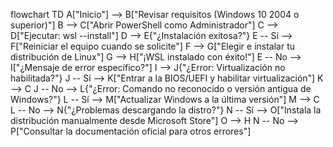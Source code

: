 flowchart TD
    A["Inicio"] --> B["Revisar requisitos (Windows 10 2004 o superior)"]
    B --> C["Abrir PowerShell como Administrador"]
    C --> D["Ejecutar: wsl --install"]
    D --> E{"¿Instalación exitosa?"}
    E -- Sí --> F["Reiniciar el equipo cuando se solicite"]
    F --> G["Elegir e instalar tu distribución de Linux"]
    G --> H["¡WSL instalado con éxito!"]
    E -- No --> I["¿Mensaje de error específico?"]
    I --> J{"¿Error: Virtualización no habilitada?"}
    J -- Sí --> K["Entrar a la BIOS/UEFI y habilitar virtualización"]
    K --> C
    J -- No --> L{"¿Error: Comando no reconocido o versión antigua de Windows?"}
    L -- Sí --> M["Actualizar Windows a la última versión"]
    M --> C
    L -- No --> N{"¿Problemas descargando la distro?"}
    N -- Sí --> O["Instala la distribución manualmente desde Microsoft Store"]
    O --> H
    N -- No --> P["Consultar la documentación oficial para otros errores"]
